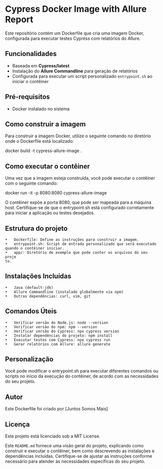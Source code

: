 # Cypress Docker Image with Allure Report

Este repositório contém um Dockerfile que cria uma imagem Docker, configurada para executar testes Cypress com relatórios do Allure. 

## Funcionalidades

- Baseada em **Cypress/latest**
- Instalação do **Allure Commandline** para geração de relatórios
- Configurada para executar um script personalizado `entrypoint.sh` ao iniciar o contêiner

## Pré-requisitos

- Docker instalado no sistema

## Como construir a imagem

Para construir a imagem Docker, utilize o seguinte comando no diretório onde o Dockerfile está localizado:

docker build -t cypress-allure-image .


## Como executar o contêiner

Uma vez que a imagem esteja construída, você pode executar o contêiner com o seguinte comando:


docker run -it -p 8080:8080 cypress-allure-image


O contêiner expõe a porta 8080, que pode ser mapeada para a máquina host. Certifique-se de que o entrypoint.sh está configurado corretamente para iniciar a aplicação ou testes desejados.

## Estrutura do projeto

	•	Dockerfile: Define as instruções para construir a imagem.
	•	entrypoint.sh: Script de entrada personalizado que será executado quando o contêiner iniciar.
	•	app/: Diretório de exemplo que pode conter os arquivos do seu proje
    to.

## Instalações Incluídas

	•	Java (default-jdk)
	•	Allure Commandline (instalado globalmente via npm)
	•	Outras dependências: curl, vim, git



## Comandos Úteis

	•	Verificar versão do Node.js: node --version
	•	Verificar versão do npm: npm --version
	•	Verificar versão do Cypress: npx cypress version
	•	Instalar dependências do projeto: npm install
	•	Executar testes com Cypress: npx cypress run
	•	Gerar relatórios com Allure: allure generate

## Personalização

Você pode modificar o entrypoint.sh para executar diferentes comandos ou scripts no início da execução do contêiner, de acordo com as necessidades do seu projeto.

## Autor

Este Dockerfile foi criado por [Juntos Somos Mais] 

## Licença

Este projeto está licenciado sob a MIT License.

Este `README.md` fornece uma visão geral do projeto, explicando como construir e executar o contêiner, bem como descrevendo as instalações e dependências incluídas. Certifique-se de ajustar as instruções conforme necessário para atender às necessidades específicas do seu projeto.